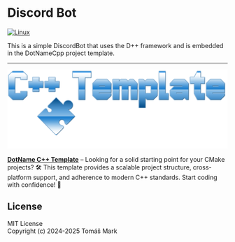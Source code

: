 # Discord Bot

[![Linux](https://github.com/tomasmark79/MyDppFree/actions/workflows/linux.yml/badge.svg)](https://github.com/tomasmark79/MyDppFree/actions/workflows/linux.yml)

This is a simple DiscordBot that uses the D++ framework and is embedded in the DotNameCpp project template.

---

![alt text](assets/logo.png)

**[DotName C++ Template](https://github.com/tomasmark79/DotNameCppFree)** – Looking for a solid starting point for your CMake projects? 🛠️ This template provides a scalable project structure, cross-platform support, and adherence to modern C++ standards. Start coding with confidence! 🚀  

## License

MIT License  
Copyright (c) 2024-2025 Tomáš Mark